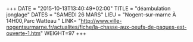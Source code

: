 +++
DATE = "2015-10-13T13:40:49+02:00"
TITLE = "déambulation jonglage"
DATES = "SAMEDI 26 MARS"
LIEU = "Nogent-sur-marne À 14H00,Parc Watteau  "
LINK= "http://www.ville-nogentsurmarne.fr/actualites/fiche/la-chasse-aux-oeufs-de-paques-est-ouverte-1.htm"
WEIGHT=97
+++

